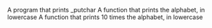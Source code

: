 A program that prints _putchar
A function that prints the alphabet, in lowercase
A function that prints 10 times the alphabet, in lowercase
